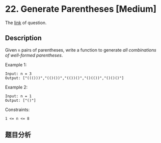 # 22. Generate Parentheses [Medium]

The [link](https://leetcode.com/problems/generate-parentheses/) of question.

## Description

Given `n` pairs of parentheses, write a function to generate *all combinations of well-formed parentheses*.

Example 1:
```
Input: n = 3
Output: ["((()))","(()())","(())()","()(())","()()()"]
```

Example 2:
```
Input: n = 1
Output: ["()"]
```

Constraints:
```
1 <= n <= 8
```

## 题目分析

<!-- todo -->